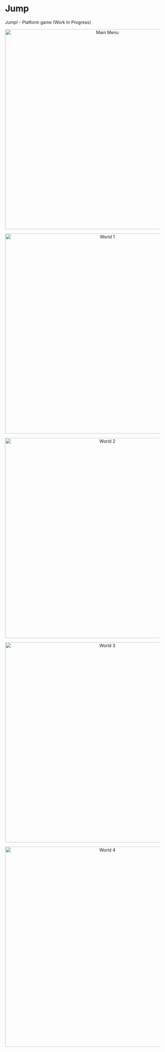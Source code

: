 # Jump
Jump! - Platform game (Work In Progress)

<p align="center">
<img src="https://i.imgur.com/0pieg3O.gif" alt="Main Menu" width="650">
<p>
  
<p align="center">
<img src="https://i.imgur.com/y6ForkB.gif" alt="World 1" width="650">
<p>
  
<p align="center">
<img src="https://i.imgur.com/sosE9mw.gif" alt="World 2" width="650">
<p>
  
<p align="center">
<img src="https://i.imgur.com/Z6xh6ak.gif" alt="World 3" width="650">
<p>
  
<p align="center">
<img src="https://i.imgur.com/LxOk4iG.gif" alt="World 4" width="650">
<p>
